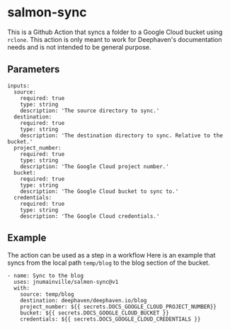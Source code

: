 # salmon-sync

This is a Github Action that syncs a folder to a Google Cloud bucket using `rclone`.
This action is only meant to work for Deephaven's documentation needs and is not intended to be general purpose.

## Parameters
```
inputs:
  source:
    required: true
    type: string
    description: 'The source directory to sync.'
  destination:
    required: true
    type: string
    description: 'The destination directory to sync. Relative to the bucket.'
  project_number:
    required: true
    type: string
    description: 'The Google Cloud project number.'
  bucket:
    required: true
    type: string
    description: 'The Google Cloud bucket to sync to.'
  credentials:
    required: true
    type: string
    description: 'The Google Cloud credentials.'
```

## Example
The action can be used as a step in a workflow
Here is an example that syncs from the local path `temp/blog` to the blog section of the bucket.
```
- name: Sync to the blog
  uses: jnumainville/salmon-sync@v1
  with:
    source: temp/blog
    destination: deephaven/deephaven.io/blog
    project_number: ${{ secrets.DOCS_GOOGLE_CLOUD_PROJECT_NUMBER}}
    bucket: ${{ secrets.DOCS_GOOGLE_CLOUD_BUCKET }}
    credentials: ${{ secrets.DOCS_GOOGLE_CLOUD_CREDENTIALS }}
```
